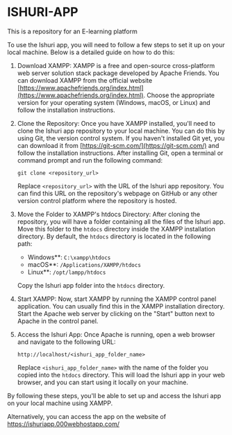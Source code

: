 # ISHURI-APP
This is a repository for an E-learning platform

To use the Ishuri app, you will need to follow a few steps to set it up on your local machine. Below is a detailed guide on how to do this:

1. Download XAMPP: XAMPP is a free and open-source cross-platform web server solution stack package developed by Apache Friends. You can download XAMPP from the official website [https://www.apachefriends.org/index.html](https://www.apachefriends.org/index.html). Choose the appropriate version for your operating system (Windows, macOS, or Linux) and follow the installation instructions.

2. Clone the Repository: Once you have XAMPP installed, you'll need to clone the Ishuri app repository to your local machine. You can do this by using Git, the version control system. If you haven't installed Git yet, you can download it from [https://git-scm.com/](https://git-scm.com/) and follow the installation instructions. After installing Git, open a terminal or command prompt and run the following command:

   ```
   git clone <repository_url>
   ```

   Replace `<repository_url>` with the URL of the Ishuri app repository. You can find this URL on the repository's webpage on GitHub or any other version control platform where the repository is hosted.

3. Move the Folder to XAMPP's htdocs Directory: After cloning the repository, you will have a folder containing all the files of the Ishuri app. Move this folder to the `htdocs` directory inside the XAMPP installation directory. By default, the `htdocs` directory is located in the following path:

   - Windows**: `C:\xampp\htdocs`
   - macOS**: `/Applications/XAMPP/htdocs`
   - Linux**: `/opt/lampp/htdocs`

   Copy the Ishuri app folder into the `htdocs` directory.

4. Start XAMPP: Now, start XAMPP by running the XAMPP control panel application. You can usually find this in the XAMPP installation directory. Start the Apache web server by clicking on the "Start" button next to Apache in the control panel.

5. Access the Ishuri App: Once Apache is running, open a web browser and navigate to the following URL:

   ```
   http://localhost/<ishuri_app_folder_name>
   ```

   Replace `<ishuri_app_folder_name>` with the name of the folder you copied into the `htdocs` directory. This will load the Ishuri app in your web browser, and you can start using it locally on your machine.

By following these steps, you'll be able to set up and access the Ishuri app on your local machine using XAMPP.






Alternatively, you can access the app on the website of https://ishuriapp.000webhostapp.com/ 
